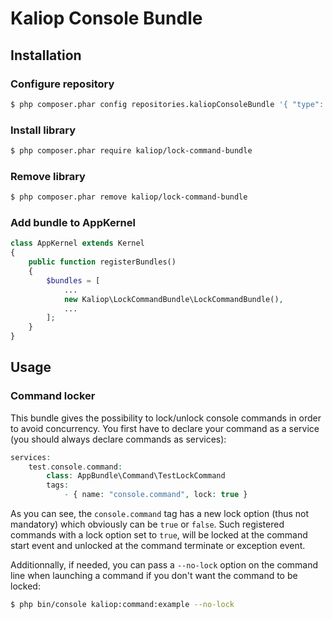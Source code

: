 # Kaliop Console Bundle

## Installation

### Configure repository
```bash
$ php composer.phar config repositories.kaliopConsoleBundle '{ "type": "vcs", "url": "https://github.com/kaliop/kaliop-lock-command-bundle.git" }'
```
### Install library
```bash
$ php composer.phar require kaliop/lock-command-bundle
```
### Remove library
```bash
$ php composer.phar remove kaliop/lock-command-bundle
```
### Add bundle to AppKernel
```php
class AppKernel extends Kernel
{
    public function registerBundles()
    {
        $bundles = [
            ...
            new Kaliop\LockCommandBundle\LockCommandBundle(),
            ...
        ];
    }
}
```

## Usage

### Command locker

This bundle gives the possibility to lock/unlock console commands in order to avoid concurrency.
You first have to declare your command as a service (you should always declare commands as services):
```php
services:
    test.console.command:
        class: AppBundle\Command\TestLockCommand
        tags:
            - { name: "console.command", lock: true }
```
As you can see, the `console.command` tag has a new lock option (thus not mandatory) which obviously can be `true` or `false`.
Such registered commands with a lock option set to `true`, will be locked at the command start event and unlocked at the command terminate or exception event.

Additionnally, if needed, you can pass a `--no-lock` option on the command line when launching a command if you don't want the command to be locked:
```bash
$ php bin/console kaliop:command:example --no-lock
```
